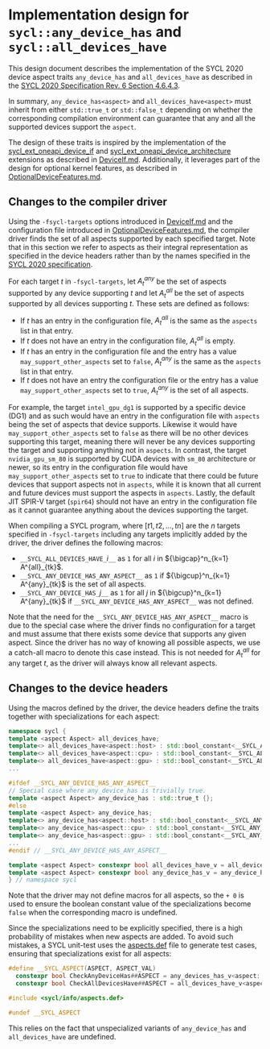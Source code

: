 # Implementation design for `sycl::any_device_has` and `sycl::all_devices_have`

This design document describes the implementation of the SYCL 2020 device aspect
traits `any_device_has` and `all_devices_have` as described in the
[SYCL 2020 Specification Rev. 6 Section 4.6.4.3][1].

In summary, `any_device_has<aspect>` and `all_devices_have<aspect>` must inherit
from either `std::true_t` or `std::false_t` depending on whether the
corresponding compilation environment can guarantee that any and all the
supported devices support the `aspect`.

The design of these traits is inspired by the implementation of the
[sycl\_ext\_oneapi\_device\_if][2] and
[sycl\_ext\_oneapi\_device\_architecture][3] extensions as described in
[DeviceIf.md][4]. Additionally, it leverages part of the design for optional
kernel features, as described in [OptionalDeviceFeatures.md][5].

## Changes to the compiler driver

Using the `-fsycl-targets` options introduced in [DeviceIf.md][4] and the
configuration file introduced in [OptionalDeviceFeatures.md][5], the compiler
driver finds the set of all aspects supported by each specified target. Note
that in this section we refer to aspects as their integral representation as
specified in the device headers rather than by the names specified in the
[SYCL 2020 specification][1].

For each target $t$ in `-fsycl-targets`, let $A^{any}_t$ be the set of aspects
supported by any device supporting $t$ and let $A^{all}_t$ be the set of aspects
supported by all devices supporting $t$. These sets are defined as follows:
* If $t$ has an entry in the configuration file, $A^{all}_t$ is the same as the
`aspects` list in that entry.
* If $t$ does not have an entry in the configuration file, $A^{all}_t$ is empty.
* If $t$ has an entry in the configuration file and the entry has a value
`may_support_other_aspects` set to `false`, $A^{any}_t$ is the same as the
`aspects` list in that entry.
* If $t$ does not have an entry the configuration file or the entry has a value
`may_support_other_aspects` set to `true`, $A^{any}_t$ is the set of all
aspects.

For example, the target `intel_gpu_dg1` is supported by a specific device (DG1)
and as such would have an entry in the configuration file with `aspects` being
the set of aspects that device supports. Likewise it would have
`may_support_other_aspects` set to `false` as there will be no other devices
supporting this target, meaning there will never be any devices supporting
the target and supporting anything not in `aspects`.  In contrast, the target
`nvidia_gpu_sm_80` is supported by CUDA devices with `sm_80` architecture or
newer, so its entry in the configuration file would have
`may_support_other_aspects` set to `true` to indicate that there could be future
devices that support aspects not in `aspects`, while it is known that all
current and future devices must support the aspects in `aspects`.  Lastly, the
default JIT SPIR-V target (`spir64`) should not have an entry in the
configuration file as it cannot guarantee anything about the devices supporting
the target.

When compiling a SYCL program, where $[t1, t2, \ldots, tn]$ are the $n$ targets
specified in `-fsycl-targets` including any targets implicitly added by the
driver, the driver defines the following macros:
* `__SYCL_ALL_DEVICES_HAVE_`$i$`__` as `1` for all $i$ in
${\bigcap}^n_{k=1} A^{all}_{tk}$.
* `__SYCL_ANY_DEVICE_HAS_ANY_ASPECT__` as `1` if
${\bigcup}^n_{k=1} A^{any}_{tk}$ is the set of all aspects.
* `__SYCL_ANY_DEVICE_HAS_`$j$`__` as `1` for all $j$ in
${\bigcup}^n_{k=1} A^{any}_{tk}$ if `__SYCL_ANY_DEVICE_HAS_ANY_ASPECT__` was not
defined.

Note that the need for the `__SYCL_ANY_DEVICE_HAS_ANY_ASPECT__` macro is
due to the special case where the driver finds no configuration for a target and
must assume that there exists some device that supports any given aspect. Since
the driver has no way of knowing all possible aspects, we use a catch-all macro
to denote this case instead. This is not needed for $A^{all}_t$ for any target
$t$, as the driver will always know all relevant aspects.

## Changes to the device headers

Using the macros defined by the driver, the device headers define the traits
together with specializations for each aspect:

```c++
namespace sycl {
template <aspect Aspect> all_devices_have;
template<> all_devices_have<aspect::host> : std::bool_constant<__SYCL_ALL_DEVICES_HAVE_0__ + 0> {};
template<> all_devices_have<aspect::cpu> : std::bool_constant<__SYCL_ALL_DEVICES_HAVE_1__ + 0> {};
template<> all_devices_have<aspect::gpu> : std::bool_constant<__SYCL_ALL_DEVICES_HAVE_2__ + 0> {};
...

#ifdef __SYCL_ANY_DEVICE_HAS_ANY_ASPECT__
// Special case where any_device_has is trivially true.
template <aspect Aspect> any_device_has : std::true_t {};
#else
template <aspect Aspect> any_device_has;
template<> any_device_has<aspect::host> : std::bool_constant<__SYCL_ANY_DEVICE_HAS_0__ + 0> {};
template<> any_device_has<aspect::cpu> : std::bool_constant<__SYCL_ANY_DEVICE_HAS_1__ + 0> {};
template<> any_device_has<aspect::gpu> : std::bool_constant<__SYCL_ANY_DEVICE_HAS_2__ + 0> {};
...
#endif // __SYCL_ANY_DEVICE_HAS_ANY_ASPECT__

template <aspect Aspect> constexpr bool all_devices_have_v = all_devices_have<Aspect>::value;
template <aspect Aspect> constexpr bool any_device_has_v = any_device_has<Aspect>::value;
} // namespace sycl
```

Note that the driver may not define macros for all aspects, so the `+ 0` is
used to ensure the boolean constant value of the specializations become `false`
when the corresponding macro is undefined.

Since the specializations need to be explicitly specified, there is a high
probability of mistakes when new aspects are added. To avoid such mistakes, a
SYCL unit-test uses the [aspects.def](../../include/sycl/info/aspects.def) file
to generate test cases, ensuring that specializations exist for all aspects:

```c++
#define __SYCL_ASPECT(ASPECT, ASPECT_VAL)                                          \
  constexpr bool CheckAnyDeviceHas##ASPECT = any_devices_has_v<aspect::ASPECT>;    \
  constexpr bool CheckAllDevicesHave##ASPECT = all_devices_have_v<aspect::ASPECT>;

#include <sycl/info/aspects.def>

#undef __SYCL_ASPECT
```

This relies on the fact that unspecialized variants of `any_device_has` and
`all_devices_have` are undefined.

[1]: <https://registry.khronos.org/SYCL/specs/sycl-2020/html/sycl-2020.html#sec:device-aspects>
[2]: <../extensions/proposed/sycl_ext_oneapi_device_if.asciidoc>
[3]: <../extensions/proposed/sycl_ext_oneapi_device_architecture.asciidoc>
[4]: <DeviceIf.md>
[5]: <OptionalDeviceFeatures.md>
